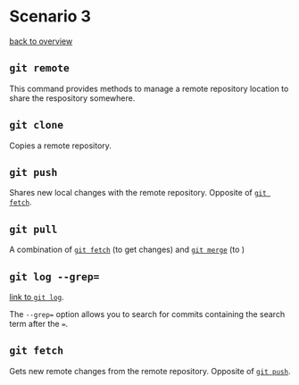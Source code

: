 # Scenario 3
[back to overview](README.md)
## `git remote`
This command provides methods to manage a remote repository location to share the respository somewhere.
## `git clone`
Copies a remote repository.
## `git push`
Shares new local changes with the remote repository. Opposite of [`git fetch`](#git-fetch).
## `git pull`
A combination of [`git fetch`](#git-fetch) (to get changes) and [`git merge`]() (to )
## `git log --grep=`
[link to `git log`](Scenario2.md#git-log).

The `--grep=` option allows you to search for commits containing the search term after the `=`.
## `git fetch` 
Gets new remote changes from the remote repository. Opposite of [`git push`](#git-push).
